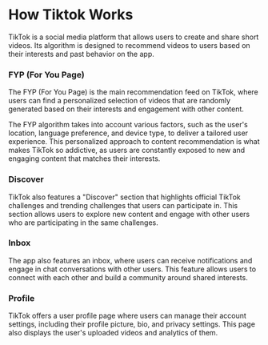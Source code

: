# How Tiktok Works
TikTok is a social media platform that allows users to create and share short videos. Its algorithm is designed to recommend videos to users based on their interests and past behavior on the app. 

### FYP (For You Page)
The FYP (For You Page) is the main recommendation feed on TikTok, where users can find a personalized selection of videos that are randomly generated based on their interests and engagement with other content.

The FYP algorithm takes into account various factors, such as the user's location, language preference, and device type, to deliver a tailored user experience. This personalized approach to content recommendation is what makes TikTok so addictive, as users are constantly exposed to new and engaging content that matches their interests.

### Discover
TikTok also features a "Discover" section that highlights official TikTok challenges and trending challenges that users can participate in. This section allows users to explore new content and engage with other users who are participating in the same challenges.

### Inbox
The app also features an inbox, where users can receive notifications and engage in chat conversations with other users. This feature allows users to connect with each other and build a community around shared interests.

### Profile
TikTok offers a user profile page where users can manage their account settings, including their profile picture, bio, and privacy settings. This page also displays the user's uploaded videos and analytics of them.